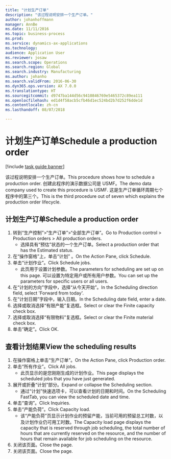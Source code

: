 ```yaml
---
title: "计划生产订单"
description: "该过程说明安排一个生产订单。"
author: johanhoffmann
manager: AnnBe
ms.date: 11/11/2016
ms.topic: business-process
ms.prod: 
ms.service: dynamics-ax-applications
ms.technology: 
audience: Application User
ms.reviewer: josaw
ms.search.scope: Operations
ms.search.region: Global
ms.search.industry: Manufacturing
ms.author: johanho
ms.search.validFrom: 2016-06-30
ms.dyn365.ops.version: AX 7.0.0
ms.translationtype: HT
ms.sourcegitcommit: d9747ba144d56c9410846769e5465372c89ea111
ms.openlocfilehash: ed1d4f58acb5cfb46d1ec524bd2b7d252f6dde1d
ms.contentlocale: zh-cn
ms.lasthandoff: 08/07/2018

---
```

# <a name="schedule-a-production-order"></a><span data-ttu-id="c3cfb-103">计划生产订单</span><span class="sxs-lookup"><span data-stu-id="c3cfb-103">Schedule a production order</span></span>

[!include [task guide banner](../../includes/task-guide-banner.md)]

<span data-ttu-id="c3cfb-104">该过程说明安排一个生产订单。</span><span class="sxs-lookup"><span data-stu-id="c3cfb-104">This procedure shows how to schedule a production order.</span></span> <span data-ttu-id="c3cfb-105">创建此程序的演示数据公司是 USMF。</span><span class="sxs-lookup"><span data-stu-id="c3cfb-105">The demo data company used to create this procedure is USMF.</span></span> <span data-ttu-id="c3cfb-106">这是生产订单循环周期七个程序中的第三个。</span><span class="sxs-lookup"><span data-stu-id="c3cfb-106">This is the third procedure out of seven which explains the production order lifecycle.</span></span>


## <a name="schedule-a-production-order"></a><span data-ttu-id="c3cfb-107">计划生产订单</span><span class="sxs-lookup"><span data-stu-id="c3cfb-107">Schedule a production order</span></span>
1. <span data-ttu-id="c3cfb-108">转到“生产控制”>“生产订单”>“全部生产订单”。</span><span class="sxs-lookup"><span data-stu-id="c3cfb-108">Go to Production control > Production orders > All production orders.</span></span>
    * <span data-ttu-id="c3cfb-109">选择具有“预估”状态的一个生产订单。</span><span class="sxs-lookup"><span data-stu-id="c3cfb-109">Select a production order that has the Estimated status.</span></span>  
2. <span data-ttu-id="c3cfb-110">在“操作窗格”上，单击“计划” 。</span><span class="sxs-lookup"><span data-stu-id="c3cfb-110">On the Action Pane, click Schedule.</span></span>
3. <span data-ttu-id="c3cfb-111">单击“计划作业”。</span><span class="sxs-lookup"><span data-stu-id="c3cfb-111">Click Schedule jobs.</span></span>
    * <span data-ttu-id="c3cfb-112">此页用于设置计划参数。</span><span class="sxs-lookup"><span data-stu-id="c3cfb-112">The parameters for scheduling are set up on this page.</span></span> <span data-ttu-id="c3cfb-113">可以设置为特定用户或所有用户参数。</span><span class="sxs-lookup"><span data-stu-id="c3cfb-113">You can set up the parameters for specific users or all users.</span></span>  
4. <span data-ttu-id="c3cfb-114">在“计划的方向”字段中，选择“从今天开始”。</span><span class="sxs-lookup"><span data-stu-id="c3cfb-114">In the Scheduling direction field, select 'Forward from today'.</span></span>
5. <span data-ttu-id="c3cfb-115">在“计划日期”字段中，输入日期。</span><span class="sxs-lookup"><span data-stu-id="c3cfb-115">In the Scheduling date field, enter a date.</span></span>
6. <span data-ttu-id="c3cfb-116">选择或取消选择“有限产能”复选框。</span><span class="sxs-lookup"><span data-stu-id="c3cfb-116">Select or clear the Finite capacity check box.</span></span>
7. <span data-ttu-id="c3cfb-117">选择或取消选择“有限物料”复选框。</span><span class="sxs-lookup"><span data-stu-id="c3cfb-117">Select or clear the Finite material check box.</span></span>
8. <span data-ttu-id="c3cfb-118">单击“确定”。</span><span class="sxs-lookup"><span data-stu-id="c3cfb-118">Click OK.</span></span>

## <a name="view-the-scheduling-results"></a><span data-ttu-id="c3cfb-119">查看计划结果</span><span class="sxs-lookup"><span data-stu-id="c3cfb-119">View the scheduling results</span></span>
1. <span data-ttu-id="c3cfb-120">在操作窗格上单击“生产订单”。</span><span class="sxs-lookup"><span data-stu-id="c3cfb-120">On the Action Pane, click Production order.</span></span>
2. <span data-ttu-id="c3cfb-121">单击“所有作业”。</span><span class="sxs-lookup"><span data-stu-id="c3cfb-121">Click All jobs.</span></span>
    * <span data-ttu-id="c3cfb-122">此页显示的是您刚刚生成的计划作业。</span><span class="sxs-lookup"><span data-stu-id="c3cfb-122">This page displays the scheduled jobs that you have just generated.</span></span>  
3. <span data-ttu-id="c3cfb-123">展开或折叠“计划”部分。</span><span class="sxs-lookup"><span data-stu-id="c3cfb-123">Expand or collapse the Scheduling section.</span></span>
    * <span data-ttu-id="c3cfb-124">通过“计划”快速选项卡，可以查看计划的日期和时间。</span><span class="sxs-lookup"><span data-stu-id="c3cfb-124">On the Scheduling FastTab, you can view the scheduled date and time.</span></span>  
4. <span data-ttu-id="c3cfb-125">单击“查询”。</span><span class="sxs-lookup"><span data-stu-id="c3cfb-125">Click Inquiries.</span></span>
5. <span data-ttu-id="c3cfb-126">单击“产能负荷”。</span><span class="sxs-lookup"><span data-stu-id="c3cfb-126">Click Capacity load.</span></span>
    * <span data-ttu-id="c3cfb-127">该“产能负荷”页显示计划作业的预留产能，当前可用的预留总工时数，以及计划作业仍可用工时数。</span><span class="sxs-lookup"><span data-stu-id="c3cfb-127">The Capacity load page displays the capacity that is reserved through job scheduling, the total number of hours that are currently reserved on the resource, and the number of hours that remain available for job scheduling on the resource.</span></span>  
6. <span data-ttu-id="c3cfb-128">关闭该页面。</span><span class="sxs-lookup"><span data-stu-id="c3cfb-128">Close the page.</span></span>
7. <span data-ttu-id="c3cfb-129">关闭该页面。</span><span class="sxs-lookup"><span data-stu-id="c3cfb-129">Close the page.</span></span>

